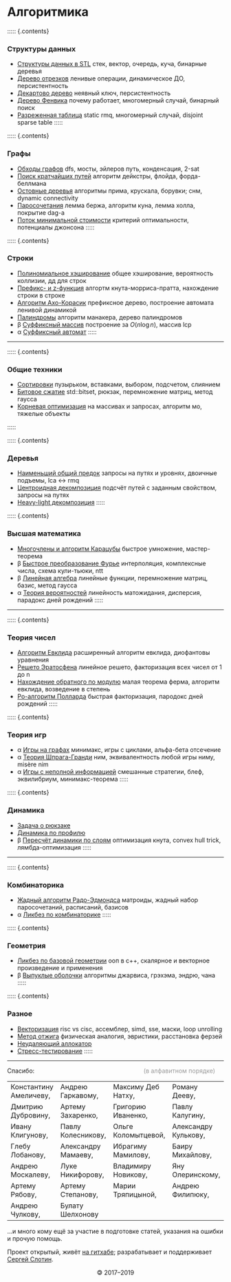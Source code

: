 # Алгоритмика

::::: {.contents}
### Структуры данных

* [Структуры данных в STL]()
  стек, вектор, очередь, куча, бинарные деревья
* [Дерево отрезков](segtree)
  ленивые операции, динамическое ДО, персистентноcть
* [Декартово дерево](treap)
  неявный ключ, персистентность
* [Дерево Фенвика](fenwick)
  почему работает, многомерный случай, бинарный поиск
* [Разреженная таблица](sparse-table)
  static rmq, многомерный случай, disjoint sparse table
:::::

::::: {.contents}
### Графы

* [Обходы графов](dfs)
  dfs, мосты, эйлеров путь, конденсация, 2-sat
* [Поиск кратчайших путей]()
  алгоритм дейкстры, флойда, форда-беллмана
* [Остовные деревья](mst)
  алгоритмы прима, крускала, борувки; снм, dynamic connectivity
* [Паросочетания](matching)
  лемма бержа, алгоритм куна, лемма холла, покрытие dag-а
* [Поток минимальной стоимости](mincost-maxflow)
  критерий оптимальности, потенциалы джонсона
:::::

::::: {.contents}
### Строки

* [Полиномиальное хэширование](hashing)
  общее хэширование, вероятность коллизии, дд для строк
* [Префикс- и z-функция](string-searching)
  алгортм кнута-морриса-пратта, нахождение строки в строке
* [Алгоритм Ахо-Корасик](aho-corasick)
  префиксное дерево, построение автомата ленивой динамикой
* [Палиндромы](palindromes)
  алгоритм манакера, дерево палиндромов
* β [Суффиксный массив](suffix-array)
  построение за $O(n \log n)$, массив lcp
* α [Суффиксный автомат]()
:::::

---

::::: {.contents}
### Общие техники

* [Сортировки](sorting)
  пузырьком, вставками, выбором, подсчетом, слиянием
* [Битовое сжатие](bitset)
  std::bitset, рюкзак, перемножение матриц, метод гаусса
* [Корневая оптимизация](sqrt)
  на массивах и запросах, алгоритм мо, тяжелые объекты

:::::

::::: {.contents}
### Деревья

* [Наименьший общий предок](lca)
  запросы на путях и уровнях, двоичные подъемы, lca $\leftrightarrow$ rmq
* [Центроидная декомпозиция](centroid)
  подсчёт путей с заданным свойством, запросы на путях
* [Heavy-light декомпозиция](hld)
:::::

::::: {.contents}
### Высшая математика

* [Многочлены и алгоритм Карацубы](karatsuba)
  быстрое умножение, мастер-теорема
* β [Быстрое преобразование Фурье](fft)
  интерполяция, комплексные числа, схема кули-тьюки, ntt
* β [Линейная алгебра](linalg)
  линейные функции, перемножение матриц, базис, метод гаусса
* α [Теория вероятностей]()
  линейность матожидания, дисперсия, парадокс дней рождений
:::::

---

::::: {.contents}
### Теория чисел

* [Алгоритм Евклида](euclid)
  расширенный алгоритм евклида, диофантовы уравнения
* [Решето Эратосфена](eratosthenes)
  линейное решето, факторизация всех чисел от 1 до n
* [Нахождение обратного по модулю](reciprocal)
  малая теорема ферма, алгоритм евклида, возведение в степень
* [Ро-алгоритм Полларда](pollard)
  быстрая факторизация, пародокс дней рождений
:::::

::::: {.contents}
### Теория игр

* α [Игры на графах]()
  минимакс, игры с циклами, альфа-бета отсечение
* α [Теория Шпрага-Гранди]()
  ним, эквивалентность любой игры ниму, misère nim
* α [Игры с неполной информацией]()
  смешанные стратегии, блеф, эквилибриум, минимакс-теорема
:::::

::::: {.contents}
### Динамика

* [Задача о рюкзаке]()
* [Динамика по профилю]()
* β [Пересчёт динамики по слоям](dp-optimizations)
  оптимизация кнута, convex hull trick, лямбда-оптимизация
:::::

---

::::: {.contents}
### Комбинаторика

* [Жадный алгоритм Радо-Эдмондса](matroid)
  матроиды, жадный набор паросочетаний, расписаний, базисов
* α [Ликбез по комбинаторике]()
:::::

::::: {.contents}
### Геометрия

* [Ликбез по базовой геометрии](geometry)
  ооп в c++, скалярное и векторное произведение и применения
* β [Выпуклые оболочки](convex-hulls)
  алгоритмы джарвиса, грэхэма, эндрю, чана
:::::

::::: {.contents}
### Разное

* [Векторизация](sse)
  risc vs cisc, ассемблер, simd, sse, маски, loop unrolling
* [Метод отжига](annealing)
  физическая аналогия, эвристики, расстановка ферзей
* [Неудаляющий аллокатор](no-deallocation)
* [Стресс-тестирование](stress-test)
:::::

---

<div class='credits'>
  <p>Спасибо: <span style='position: relative; left: 250px; color: #999;'>(в алфавитном порядке)</span></p>
  <table>
    <tr>
      <td>Константину Амеличеву,</td>
      <td>Андрею Гаркавому,</td>
      <td>Максиму Деб Натху,</td>
      <td>Роману Дееву,</td>
    </tr>
    <tr>
      <td>Дмитрию Дубровину,</td>
      <td>Артему Захаренко,</td>
      <td>Григорию Иваненко,</td>
      <td>Павлу Калугину,</td>
    </tr>
    <tr>
      <td>Ивану Клигунову,</td>
      <td>Павлу Колесникову,</td>
      <td>Ольге Коломытцевой,</td>
      <td>Александру Кулькову,</td>
    </tr>
    <tr>
      <td>Глебу Лобанову,</td>
      <td>Александру Мамаеву,</td>
      <td>Ибрагиму Мамилову,</td>
      <td>Баиру Михайлову,</td>
    </tr>
    <tr>
      <td>Андрею Москалеву,</td>
      <td>Луке Никифорову,</td>
      <td>Владимиру Новикову,</td>
      <td>Яну Олеринскому,</td>
    </tr>
    <tr>
      <td>Артему Рябову,</td>
      <td>Артему Степанову,</td>
      <td>Марии Тряпицыной,</td>
      <td>Андрею Филипюку,</td>
    </tr>
    <tr>
      <td>Андрею Чулкову,</td>
      <td>Булату Шелхонову</td>
    </tr>
  </table>
  <p>…и много кому ещё за участие в подготовке статей, указания на ошибки и прочую помощь.</p>
  <p>Проект открытый, живёт <a href='https://github.com/algorithmica-org/ru'>на гитхабе</a>; разрабатывает и поддерживает <a href='http://sereja.me/'>Сергей Слотин</a>.</p>
  <!--<p style='margin-top:14px;'>Сайт не имеет отношения к <a href='https://www.springer.com/journal/453'>одноименному научному журналу под редакцией д-ра Минь-Янг Као</a>, а также к <a href='https://algoritmika.org' style="white-space: normal;">кружкам по программированию для детей от 5 до 14 лет</a>; он предназначен для детей в возрасте от 15 до 25 лет.</p>-->
  <p style='text-align:center; margin-top: 14px; margin-bottom: 14px;'>🄯 2017–2019</p>
</div>

</div>
